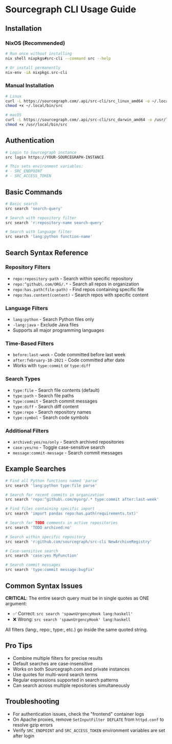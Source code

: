 # Sourcegraph CLI Usage Guide

## Installation

### NixOS (Recommended)
```bash
# Run once without installing
nix shell nixpkgs#src-cli --command src --help

# Or install permanently
nix-env -iA nixpkgs.src-cli
```

### Manual Installation
```bash
# Linux
curl -L https://sourcegraph.com/.api/src-cli/src_linux_amd64 -o ~/.local/bin/src
chmod +x ~/.local/bin/src

# macOS
curl -L https://sourcegraph.com/.api/src-cli/src_darwin_amd64 -o /usr/local/bin/src
chmod +x /usr/local/bin/src
```

## Authentication

```bash
# Login to Sourcegraph instance
src login https://YOUR-SOURCEGRAPH-INSTANCE

# This sets environment variables:
# - SRC_ENDPOINT
# - SRC_ACCESS_TOKEN
```

## Basic Commands

```bash
# Basic search
src search 'search-query'

# Search with repository filter
src search 'r:repository-name search-query'

# Search with language filter
src search 'lang:python function-name'
```

## Search Syntax Reference

### Repository Filters
- `repo:repository-path` - Search within specific repository
- `repo:^github\.com/ORG/.*` - Search all repos in organization
- `repo:has.path(file-path)` - Find repos containing specific file
- `repo:has.content(content)` - Search repos with specific content

### Language Filters
- `lang:python` - Search Python files only
- `-lang:java` - Exclude Java files
- Supports all major programming languages

### Time-Based Filters
- `before:last-week` - Code committed before last week
- `after:february-10-2021` - Code committed after date
- Works with `type:commit` or `type:diff`

### Search Types
- `type:file` - Search file contents (default)
- `type:path` - Search file paths
- `type:commit` - Search commit messages
- `type:diff` - Search diff content
- `type:repo` - Search repository names
- `type:symbol` - Search code symbols

### Additional Filters
- `archived:yes/no/only` - Search archived repositories
- `case:yes/no` - Toggle case-sensitive search
- `message:commit-message` - Search commit messages

## Example Searches

```bash
# Find all Python functions named 'parse'
src search 'lang:python type:file parse'

# Search for recent commits in organization
src search 'repo:^github\.com/myorg/.* type:commit after:last-week'

# Find files containing specific import
src search 'import pandas repo:has.path(requirements.txt)'

# Search for TODO comments in active repositories
src search 'TODO archived:no'

# Search within specific repository
src search 'r:github.com/sourcegraph/src-cli NewArchiveRegistry'

# Case-sensitive search
src search 'case:yes MyFunction'

# Search commit messages
src search 'type:commit message:bugfix'
```

## Common Syntax Issues

**CRITICAL**: The entire search query must be in single quotes as ONE argument:
- ✅ Correct: `src search 'spawnUrgencyHook lang:haskell'`
- ❌ Wrong: `src search 'spawnUrgencyHook' lang:haskell`

All filters (lang:, repo:, type:, etc.) go inside the same quoted string.

## Pro Tips

- Combine multiple filters for precise results
- Default searches are case-insensitive
- Works on both Sourcegraph.com and private instances
- Use quotes for multi-word search terms
- Regular expressions supported in search patterns
- Can search across multiple repositories simultaneously

## Troubleshooting

- For authentication issues, check the "frontend" container logs
- On Apache proxies, remove `SetInputFilter DEFLATE` from `httpd.conf` to resolve gzip errors
- Verify `SRC_ENDPOINT` and `SRC_ACCESS_TOKEN` environment variables are set after login